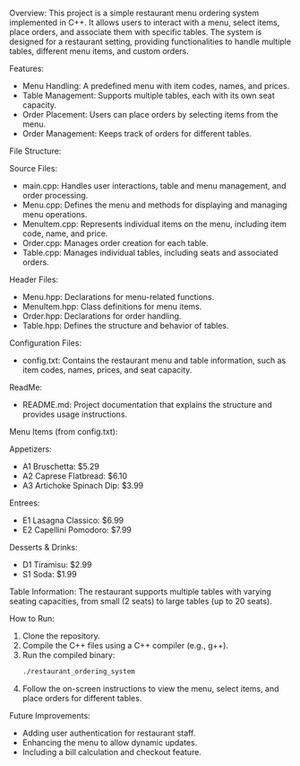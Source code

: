 

Overview:
This project is a simple restaurant menu ordering system implemented in C++. It allows users to interact with a menu, select items, place orders, and associate them with specific tables. The system is designed for a restaurant setting, providing functionalities to handle multiple tables, different menu items, and custom orders.

Features:
- Menu Handling: A predefined menu with item codes, names, and prices.
- Table Management: Supports multiple tables, each with its own seat capacity.
- Order Placement: Users can place orders by selecting items from the menu.
- Order Management: Keeps track of orders for different tables.

File Structure:

Source Files:
- main.cpp: Handles user interactions, table and menu management, and order processing.
- Menu.cpp: Defines the menu and methods for displaying and managing menu operations.
- MenuItem.cpp: Represents individual items on the menu, including item code, name, and price.
- Order.cpp: Manages order creation for each table.
- Table.cpp: Manages individual tables, including seats and associated orders.

Header Files:
- Menu.hpp: Declarations for menu-related functions.
- MenuItem.hpp: Class definitions for menu items.
- Order.hpp: Declarations for order handling.
- Table.hpp: Defines the structure and behavior of tables.

Configuration Files:
- config.txt: Contains the restaurant menu and table information, such as item codes, names, prices, and seat capacity.

ReadMe:
- README.md: Project documentation that explains the structure and provides usage instructions.

Menu Items (from config.txt):

Appetizers:
- A1 Bruschetta: $5.29
- A2 Caprese Flatbread: $6.10
- A3 Artichoke Spinach Dip: $3.99

Entrees:
- E1 Lasagna Classico: $6.99
- E2 Capellini Pomodoro: $7.99

Desserts & Drinks:
- D1 Tiramisu: $2.99
- S1 Soda: $1.99

Table Information:
The restaurant supports multiple tables with varying seating capacities, from small (2 seats) to large tables (up to 20 seats).

How to Run:
1. Clone the repository.
2. Compile the C++ files using a C++ compiler (e.g., g++).
3. Run the compiled binary:
   ```bash
   ./restaurant_ordering_system
   ```
4. Follow the on-screen instructions to view the menu, select items, and place orders for different tables.

Future Improvements:
- Adding user authentication for restaurant staff.
- Enhancing the menu to allow dynamic updates.
- Including a bill calculation and checkout feature.
